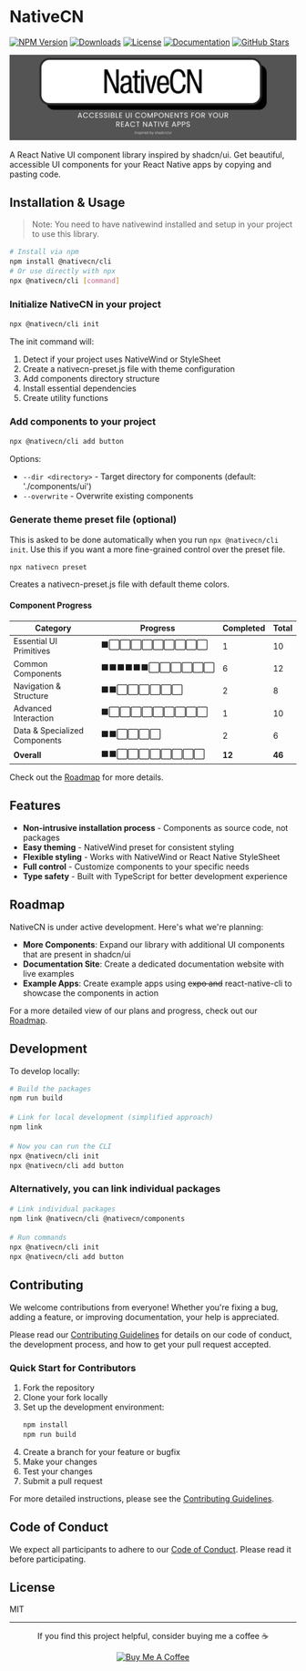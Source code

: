 # NativeCN

[![NPM Version](https://img.shields.io/npm/v/@nativecn/cli.svg)](https://www.npmjs.com/package/@nativecn/cli)
[![Downloads](https://img.shields.io/npm/dm/@nativecn/cli.svg)](https://www.npmjs.com/package/@nativecn/cli)
[![License](https://img.shields.io/npm/l/@nativecn/cli.svg)](https://github.com/tailwiinder/nativecn/blob/main/LICENSE)
[![Documentation](https://img.shields.io/badge/Documentation-View-blue)](https://nativecn.xyz/)
[![GitHub Stars](https://img.shields.io/github/stars/tailwiinder/nativecn?style=social)](https://github.com/tailwiinder/nativecn)

![NativeCN Banner](.github/nativecn_banner.png)

A React Native UI component library inspired by shadcn/ui. Get beautiful, accessible UI components for your React Native apps by copying and pasting code.

## Installation & Usage

> Note: You need to have nativewind installed and setup in your project to use this library.

```bash
# Install via npm
npm install @nativecn/cli
# Or use directly with npx
npx @nativecn/cli [command]
```

### Initialize NativeCN in your project

```bash
npx @nativecn/cli init
```

The init command will:

1. Detect if your project uses NativeWind or StyleSheet
2. Create a nativecn-preset.js file with theme configuration
3. Add components directory structure
4. Install essential dependencies
5. Create utility functions

### Add components to your project

```bash
npx @nativecn/cli add button
```

Options:

- `--dir <directory>` - Target directory for components (default: './components/ui')
- `--overwrite` - Overwrite existing components

### Generate theme preset file (optional)

This is asked to be done automatically when you run `npx @nativecn/cli init`. Use this if you want a more fine-grained control over the preset file.

```bash
npx nativecn preset
```

Creates a nativecn-preset.js file with default theme colors.

#### Component Progress

| Category                      | Progress                 | Completed | Total  |
| ----------------------------- | ------------------------ | --------- | ------ |
| Essential UI Primitives       | ⬛⬜⬜⬜⬜⬜⬜⬜⬜⬜     | 1         | 10     |
| Common Components             | ⬛⬛⬛⬛⬛⬛⬜⬜⬜⬜⬜⬜ | 6         | 12     |
| Navigation & Structure        | ⬛⬛⬜⬜⬜⬜⬜⬜         | 2         | 8      |
| Advanced Interaction          | ⬛⬜⬜⬜⬜⬜⬜⬜⬜⬜     | 1         | 10     |
| Data & Specialized Components | ⬛⬛⬜⬜⬜⬜             | 2         | 6      |
| **Overall**                   | ⬛⬛⬜⬜⬜⬜⬜⬜⬜⬜     | **12**    | **46** |

Check out the [Roadmap](ROADMAP.md) for more details.

## Features

- **Non-intrusive installation process** - Components as source code, not packages
- **Easy theming** - NativeWind preset for consistent styling
- **Flexible styling** - Works with NativeWind or React Native StyleSheet
- **Full control** - Customize components to your specific needs
- **Type safety** - Built with TypeScript for better development experience

## Roadmap

NativeCN is under active development. Here's what we're planning:

- **More Components**: Expand our library with additional UI components that are present in shadcn/ui
- **Documentation Site**: Create a dedicated documentation website with live examples
- **Example Apps**: Create example apps using ~~expo and~~ react-native-cli to showcase the components in action

For a more detailed view of our plans and progress, check out our [Roadmap](ROADMAP.md).

## Development

To develop locally:

```bash
# Build the packages
npm run build

# Link for local development (simplified approach)
npm link

# Now you can run the CLI
npx @nativecn/cli init
npx @nativecn/cli add button
```

### Alternatively, you can link individual packages

```bash
# Link individual packages
npm link @nativecn/cli @nativecn/components

# Run commands
npx @nativecn/cli init
npx @nativecn/cli add button
```

## Contributing

We welcome contributions from everyone! Whether you're fixing a bug, adding a feature, or improving documentation, your help is appreciated.

Please read our [Contributing Guidelines](CONTRIBUTING.md) for details on our code of conduct, the development process, and how to get your pull request accepted.

### Quick Start for Contributors

1. Fork the repository
2. Clone your fork locally
3. Set up the development environment:
   ```bash
   npm install
   npm run build
   ```
4. Create a branch for your feature or bugfix
5. Make your changes
6. Test your changes
7. Submit a pull request

For more detailed instructions, please see the [Contributing Guidelines](CONTRIBUTING.md).

## Code of Conduct

We expect all participants to adhere to our [Code of Conduct](CODE_OF_CONDUCT.md). Please read it before participating.

## License

MIT

---

<div align="center">
  <p>If you find this project helpful, consider buying me a coffee ☕</p>
  <a href="https://buymeacoffee.com/tailwiinder">
    <img src="https://cdn.buymeacoffee.com/buttons/v2/default-yellow.png" alt="Buy Me A Coffee" width="217" height="60" />
  </a>
</div>

